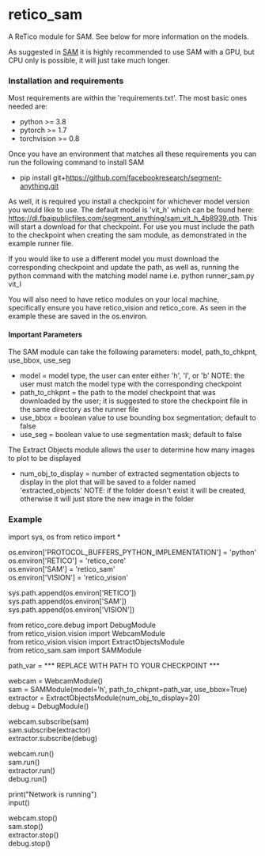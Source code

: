 # retico_sam
A ReTico module for SAM. See below for more information on the models.

As suggested in [SAM](https://github.com/facebookresearch/segment-anything) it is highly recommended to use SAM with a GPU, but CPU only is possible, it will just take much longer.

### Installation and requirements
Most requirements are within the 'requirements.txt'.
The most basic ones needed are:
* python >= 3.8
* pytorch >= 1.7
* torchvision >= 0.8

Once you have an environment that matches all these requirements you can run the following command to install SAM 
* pip install git+https://github.com/facebookresearch/segment-anything.git

As well, it is required you install a checkpoint for whichever model version you would like to use. The default model is 'vit_h' which can be found here: https://dl.fbaipublicfiles.com/segment_anything/sam_vit_h_4b8939.pth. This will start a download for that checkpoint. For use you must include the path to the checkpoint when creating the sam module, as demonstrated in the example runner file. 

If you would like to use a different model you must download the corresponding checkpoint and update the path, as well as, running the python command with the matching model name i.e. python runner_sam.py vit_l

You will also need to have retico modules on your local machine, specifically ensure you have retico_vision and retico_core. As seen in the example these are saved in the os.environ.

#### Important Parameters
The SAM module can take the following parameters: model, path_to_chkpnt, use_bbox, use_seg
* model = model type, the user can enter either 'h', 'l', or 'b' NOTE: the user must match the model type with the corresponding checkpoint
* path_to_chkpnt = the path to the model checkpoint that was downloaded by the user; it is suggested to store the checkpoint file in the same directory as the runner file 
* use_bbox = boolean value to use bounding box segmentation; default to false 
* use_seg = boolean value to use segmentation mask; default to false 

The Extract Objects module allows the user to determine how many images to plot to be displayed
* num_obj_to_display = number of extracted segmentation objects to display in the plot that will be saved to a folder named 'extracted_objects' NOTE: if the folder doesn't exist it will be created, otherwise it will just store the new image in the folder

### Example
import sys, os
from retico import *

os.environ['PROTOCOL_BUFFERS_PYTHON_IMPLEMENTATION'] = 'python'  
os.environ['RETICO'] = 'retico_core'  
os.environ['SAM'] = 'retico_sam'  
os.environ['VISION'] = 'retico_vision'

sys.path.append(os.environ['RETICO'])  
sys.path.append(os.environ['SAM'])  
sys.path.append(os.environ['VISION'])

from retico_core.debug import DebugModule   
from retico_vision.vision import WebcamModule  
from retico_vision.vision import ExtractObjectsModule   
from retico_sam.sam import SAMModule  
  
path_var = *** REPLACE WITH PATH TO YOUR CHECKPOINT ***


webcam = WebcamModule()  
sam = SAMModule(model='h', path_to_chkpnt=path_var, use_bbox=True)  
extractor = ExtractObjectsModule(num_obj_to_display=20)  
debug = DebugModule()  

webcam.subscribe(sam)  
sam.subscribe(extractor)  
extractor.subscribe(debug)    

webcam.run()  
sam.run()  
extractor.run()  
debug.run()  

print("Network is running")  
input()  

webcam.stop()  
sam.stop()  
extractor.stop()   
debug.stop()  
